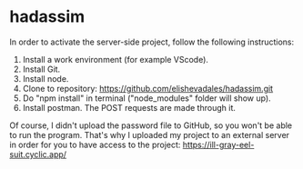 # hadassim

In order to activate the server-side project, follow the following instructions:

1. Install a work environment (for example VScode).
2. Install Git.
3. Install node.
4. Clone to repository: https://github.com/elishevadales/hadassim.git 
5. Do "npm install" in terminal ("node_modules" folder will show up).
6. Install postman. The POST requests are made through it.

Of course, I didn't upload the password file to GitHub, so you won't be able to run the program.
That's why I uploaded my project to an external server in order for you to have access to the project:
https://ill-gray-eel-suit.cyclic.app/ 

